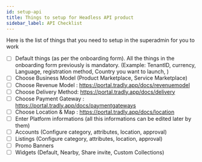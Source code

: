 ```yaml
---
id: setup-api
title: Things to setup for Headless API product
sidebar_label: API Checklist
---
```


Here is the list of things that you need to setup in the superadmin for you to work 

- [ ] Default things (as per the onboarding form). All the things in the onboarding form previously is mandatory. (Example: TenantID, currency, Language, registration method, Country you want to launch, ) 
- [ ] Choose Business Model (Product Marketplace, Service Marketplace) 
- [ ] Choose Revenue Model : https://portal.tradly.app/docs/revenuemodel
- [ ] Choose Delivery Method: https://portal.tradly.app/docs/delivery
- [ ] Choose Payment Gateway  : https://portal.tradly.app/docs/paymentgateways
- [ ] Choose Location & Map : https://portal.tradly.app/docs/location
- [ ] Enter Platform informations (all this informations can be edited later by them) 
- [ ] Accounts (Configure category, attributes, location, approval)
- [ ] Listings (Configure category, attributes, location, approval) 
- [ ] Promo Banners
- [ ] Widgets (Default, Nearby, Share invite, Custom Collections)
